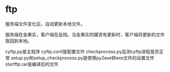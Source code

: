 # ftp
服务端文件变化后，自动更新本地文件。

服务端在金果实，客户端在岳阳。当金果实的媒资有更新时，客户端将更新的文件取回到本地。


cyftp.py是主程序
cyftp.conf是配置文件
checkprocess.py监测cyftp进程是否正常
setup.py和setup_checkprocess.py是使用py2exe转exe文件的设置文件
startftp.rar是编译后的文件
